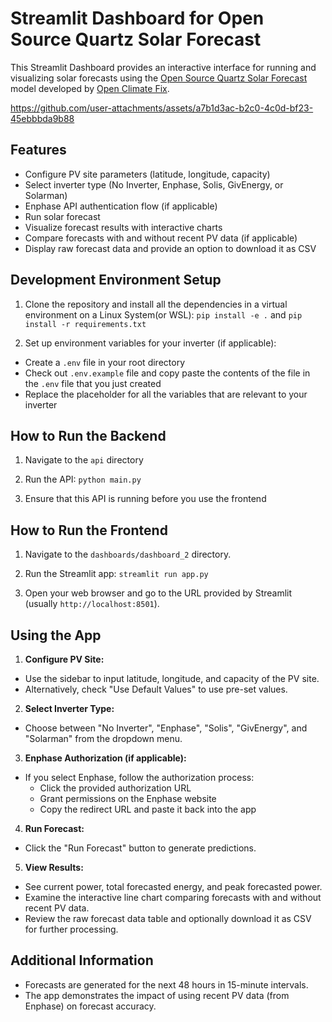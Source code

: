 # Streamlit Dashboard for Open Source Quartz Solar Forecast

This Streamlit Dashboard provides an interactive interface for running and visualizing solar forecasts using the [Open Source Quartz Solar Forecast](https://github.com/openclimatefix/Open-Source-Quartz-Solar-Forecast) model developed by [Open Climate Fix](https://openclimatefix.org/).


https://github.com/user-attachments/assets/a7b1d3ac-b2c0-4c0d-bf23-45ebbbda9b88


## Features

- Configure PV site parameters (latitude, longitude, capacity)
- Select inverter type (No Inverter, Enphase, Solis, GivEnergy, or Solarman)
- Enphase API authentication flow (if applicable)
- Run solar forecast
- Visualize forecast results with interactive charts
- Compare forecasts with and without recent PV data (if applicable)
- Display raw forecast data and provide an option to download it as CSV

## Development Environment Setup

1. Clone the repository and install all the dependencies in a virtual environment on a Linux System(or WSL):
   `pip install -e .` and `pip install -r requirements.txt`

2. Set up environment variables for your inverter (if applicable):

- Create a `.env` file in your root directory
- Check out `.env.example` file and copy paste the contents of the file in the `.env` file that you just created
- Replace the placeholder for all the variables that are relevant to your inverter

## How to Run the Backend

1. Navigate to the `api` directory

2. Run the API: `python main.py`

3. Ensure that this API is running before you use the frontend

## How to Run the Frontend

1. Navigate to the `dashboards/dashboard_2` directory.

2. Run the Streamlit app: `streamlit run app.py`

3. Open your web browser and go to the URL provided by Streamlit (usually `http://localhost:8501`).

## Using the App

1. **Configure PV Site:**

- Use the sidebar to input latitude, longitude, and capacity of the PV site.
- Alternatively, check "Use Default Values" to use pre-set values.

2. **Select Inverter Type:**

- Choose between "No Inverter", "Enphase", "Solis", "GivEnergy", and "Solarman" from the dropdown menu.

3. **Enphase Authorization (if applicable):**

- If you select Enphase, follow the authorization process:
  - Click the provided authorization URL
  - Grant permissions on the Enphase website
  - Copy the redirect URL and paste it back into the app

4. **Run Forecast:**

- Click the "Run Forecast" button to generate predictions.

5. **View Results:**

- See current power, total forecasted energy, and peak forecasted power.
- Examine the interactive line chart comparing forecasts with and without recent PV data.
- Review the raw forecast data table and optionally download it as CSV for further processing.

## Additional Information

- Forecasts are generated for the next 48 hours in 15-minute intervals.
- The app demonstrates the impact of using recent PV data (from Enphase) on forecast accuracy.
